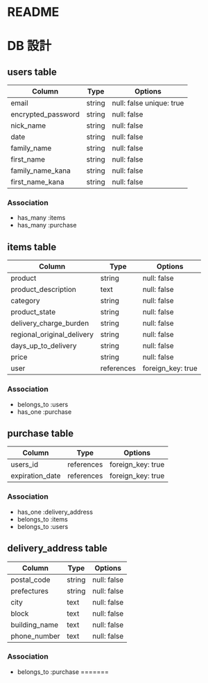 # README
# DB 設計

## users table

| Column             | Type                | Options                  |
|--------------------|---------------------|--------------------------|
| email              | string              | null: false unique: true |
| encrypted_password | string              | null: false              |
| nick_name          | string              | null: false              |
| date               | string              | null: false              |
| family_name        | string              | null: false              |
| first_name         | string              | null: false              |
| family_name_kana   | string              | null: false              |
| first_name_kana    | string              | null: false              |

### Association

* has_many :items
* has_many :purchase

## items table

| Column                              | Type       | Options           |
|-------------------------------------|------------|-------------------|
| product                             | string     | null: false       |
| product_description                 | text       | null: false       |
| category                            | string     | null: false       |
| product_state                       | string     | null: false       |
| delivery_charge_burden              | string     | null: false       |
| regional_original_delivery          | string     | null: false       |
| days_up_to_delivery                 | string     | null: false       |
| price                               | string     | null: false       |
| user                                | references | foreign_key: true |


### Association

- belongs_to :users
- has_one :purchase

## purchase table

| Column            | Type       | Options           |
|-------------------|------------|-------------------|
| users_id          | references | foreign_key: true |
| expiration_date   | references | foreign_key: true |

### Association

- has_one :delivery_address
- belongs_to :items
- belongs_to :users

## delivery_address table

| Column        | Type       | Options           |
|---------------|------------|-------------------|
| postal_code   | string     | null: false       |
| prefectures   | string     | null: false       |
| city          | text       | null: false       |
| block         | text       | null: false       |
| building_name | text       | null: false       |
| phone_number  | text       | null: false       |

### Association

- belongs_to :purchase
=======